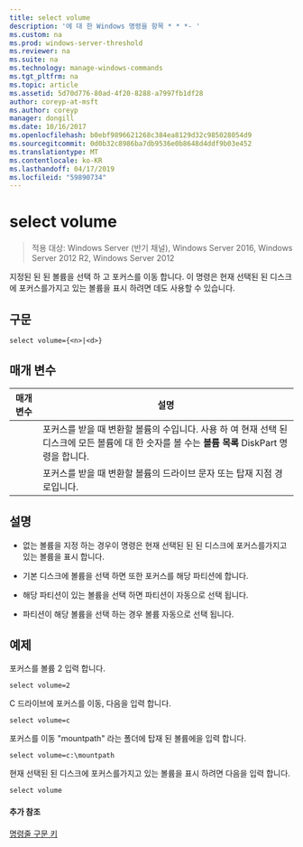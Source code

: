 ```yaml
---
title: select volume
description: '에 대 한 Windows 명령을 항목 * * *- '
ms.custom: na
ms.prod: windows-server-threshold
ms.reviewer: na
ms.suite: na
ms.technology: manage-windows-commands
ms.tgt_pltfrm: na
ms.topic: article
ms.assetid: 5d70d776-80ad-4f20-8288-a7997fb1df28
author: coreyp-at-msft
ms.author: coreyp
manager: dongill
ms.date: 10/16/2017
ms.openlocfilehash: b0ebf9896621268c384ea8129d32c985028054d9
ms.sourcegitcommit: 0d0b32c8986ba7db9536e0b8648d4ddf9b03e452
ms.translationtype: MT
ms.contentlocale: ko-KR
ms.lasthandoff: 04/17/2019
ms.locfileid: "59890734"
---
```

# <a name="select-volume"></a>select volume

>적용 대상: Windows Server (반기 채널), Windows Server 2016, Windows Server 2012 R2, Windows Server 2012

지정된 된 된 볼륨을 선택 하 고 포커스를 이동 합니다. 이 명령은 현재 선택된 된 디스크에 포커스를가지고 있는 볼륨을 표시 하려면 데도 사용할 수 있습니다.  
  
  
  
## <a name="syntax"></a>구문  
  
```  
select volume={<n>|<d>}  
```  
  
## <a name="parameters"></a>매개 변수  
  
|매개 변수|설명|  
|-------|--------|  
|<n>|포커스를 받을 때 변환할 볼륨의 수입니다. 사용 하 여 현재 선택 된 디스크에 모든 볼륨에 대 한 숫자를 볼 수는 **볼륨 목록** DiskPart 명령을 합니다.|  
|<d>|포커스를 받을 때 변환할 볼륨의 드라이브 문자 또는 탑재 지점 경로입니다.|  
  
## <a name="remarks"></a>설명  
  
-   없는 볼륨을 지정 하는 경우이 명령은 현재 선택된 된 된 디스크에 포커스를가지고 있는 볼륨을 표시 합니다.  
  
-   기본 디스크에 볼륨을 선택 하면 또한 포커스를 해당 파티션에 합니다.  
  
-   해당 파티션이 있는 볼륨을 선택 하면 파티션이 자동으로 선택 됩니다.  
  
-   파티션이 해당 볼륨을 선택 하는 경우 볼륨 자동으로 선택 됩니다.  
  
## <a name="BKMK_examples"></a>예제  
포커스를 볼륨 2 입력 합니다.  
  
```  
select volume=2  
```  
  
C 드라이브에 포커스를 이동, 다음을 입력 합니다.  
  
```  
select volume=c  
```  
  
포커스를 이동 "mountpath" 라는 폴더에 탑재 된 볼륨에을 입력 합니다.  
  
```  
select volume=c:\mountpath  
```  
  
현재 선택된 된 디스크에 포커스를가지고 있는 볼륨을 표시 하려면 다음을 입력 합니다.  
  
```  
select volume  
```  
  
#### <a name="additional-references"></a>추가 참조  
[명령줄 구문 키](command-line-syntax-key.md)  
  

  

